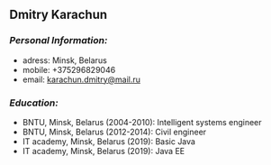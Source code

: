 ## Dmitry Karachun ##


### *Personal Information:* ###

- adress: Minsk, Belarus
- mobile: +375296829046
- email: karachun.dmitry@mail.ru

### *Education:* ### 

- BNTU, Minsk, Belarus (2004-2010): Intelligent systems engineer
- BNTU, Minsk, Belarus (2012-2014): Civil engineer
- IT academy, Minsk, Belarus (2019): Basic Java
- IT academy, Minsk, Belarus (2019): Java EE
